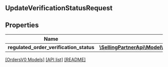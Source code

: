 ## UpdateVerificationStatusRequest

## Properties

Name | Type | Description | Notes
------------ | ------------- | ------------- | -------------
**regulated_order_verification_status** | [**\SellingPartnerApi\Model\OrdersV0\UpdateVerificationStatusRequestBody**](UpdateVerificationStatusRequestBody.md) |  |

[[OrdersV0 Models]](../) [[API list]](../../Api) [[README]](../../../README.md)
